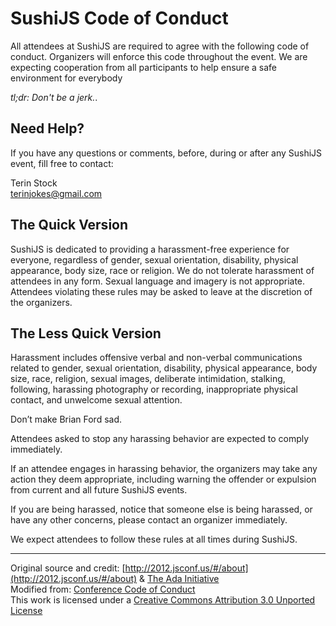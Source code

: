 # SushiJS Code of Conduct
All attendees at SushiJS are required to agree with the following code of
conduct. Organizers will enforce this code throughout the event. We are
expecting cooperation from all participants to help ensure a safe environment
for everybody

*tl;dr: Don't be a jerk.*.

## Need Help?

If you have any questions or comments, before, during or after any SushiJS
event, fill free to contact:

Terin Stock  
<terinjokes@gmail.com>

## The Quick Version

SushiJS is dedicated to providing a harassment-free experience for everyone,
regardless of gender, sexual orientation, disability, physical appearance, body
size, race or religion. We do not tolerate harassment of attendees in any form.
Sexual language and imagery is not appropriate. Attendees violating these rules
may be asked to leave at the discretion of the organizers.

## The Less Quick Version

Harassment includes offensive verbal and non-verbal communications related to
gender, sexual orientation, disability, physical appearance, body size, race,
religion, sexual images, deliberate intimidation, stalking, following,
harassing photography or recording, inappropriate physical contact, and
unwelcome sexual attention.

Don’t make Brian Ford sad.

Attendees asked to stop any harassing behavior are expected to comply immediately.

If an attendee engages in harassing behavior, the organizers may take any
action they deem appropriate, including warning the offender or expulsion from
current and all future SushiJS events.

If you are being harassed, notice that someone else is being harassed, or have
any other concerns, please contact an organizer immediately.

We expect attendees to follow these rules at all times during SushiJS.

---

Original source and credit: [http://2012.jsconf.us/#/about](http://2012.jsconf.us/#/about) & [The Ada Initiative](http://geekfeminism.wikia.com/wiki/Conference_anti-harassment/Policy)  
Modified from: [Conference Code of Conduct](http://confcodeofconduct.com/)  
This work is licensed under a [Creative Commons Attribution 3.0 Unported License](http://creativecommons.org/licenses/by/3.0/deed.en_US)
